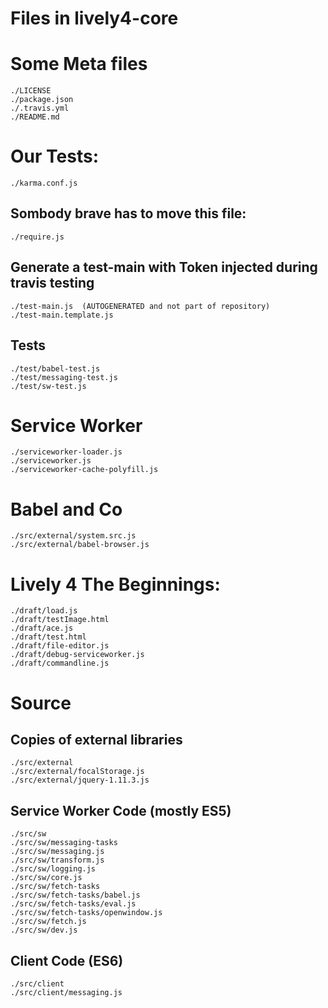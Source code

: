 # Files in lively4-core


# Some Meta files

	./LICENSE
	./package.json
	./.travis.yml
	./README.md

# Our Tests:

	./karma.conf.js

## Sombody brave has to move this file:

	./require.js

## Generate a test-main with Token injected during travis testing

	./test-main.js  (AUTOGENERATED and not part of repository)
	./test-main.template.js

## Tests
	./test/babel-test.js
	./test/messaging-test.js
	./test/sw-test.js

# Service Worker

	./serviceworker-loader.js
	./serviceworker.js
	./serviceworker-cache-polyfill.js

# Babel and Co

	./src/external/system.src.js
	./src/external/babel-browser.js


# Lively 4 The Beginnings:

	./draft/load.js
	./draft/testImage.html
	./draft/ace.js
	./draft/test.html
	./draft/file-editor.js
	./draft/debug-serviceworker.js
	./draft/commandline.js


# Source

## Copies of external libraries

	./src/external
	./src/external/focalStorage.js
	./src/external/jquery-1.11.3.js

## Service Worker Code (mostly ES5)

	./src/sw
	./src/sw/messaging-tasks
	./src/sw/messaging.js
	./src/sw/transform.js
	./src/sw/logging.js
	./src/sw/core.js
	./src/sw/fetch-tasks
	./src/sw/fetch-tasks/babel.js
	./src/sw/fetch-tasks/eval.js
	./src/sw/fetch-tasks/openwindow.js
	./src/sw/fetch.js
	./src/sw/dev.js

## Client Code (ES6)

	./src/client
	./src/client/messaging.js
